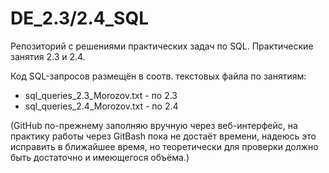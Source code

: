 # DE_2.3/2.4_SQL  

Репозиторий с решениями практических задач по SQL. Практические занятия 2.3 и 2.4.  

Код SQL-запросов размещён в соотв. текстовых файла по занятиям:  
- sql_queries_2.3_Morozov.txt - по 2.3  
- sql_queries_2.4_Morozov.txt - по 2.4  

(GitHub по-прежнему заполняю вручную через веб-интерфейс, на практику работы через GitBash пока не достаёт времени, надеюсь это исправить в ближайшее время, но теоретически для проверки должно быть достаточно и имеющегося объёма.)  
